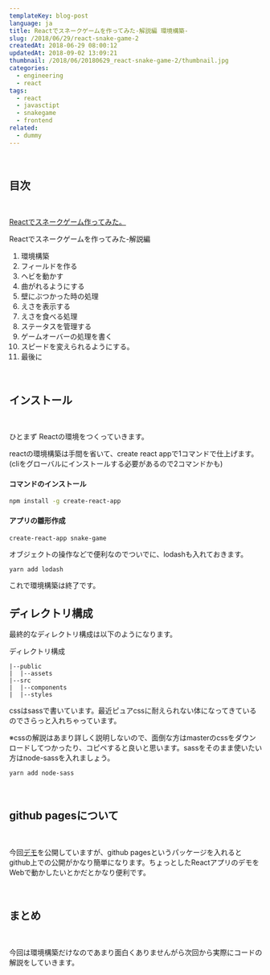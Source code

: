 ```yaml
---
templateKey: blog-post
language: ja
title: Reactでスネークゲームを作ってみた-解説編 環境構築-
slug: /2018/06/29/react-snake-game-2
createdAt: 2018-06-29 08:00:12
updatedAt: 2018-09-02 13:09:21
thumbnail: /2018/06/20180629_react-snake-game-2/thumbnail.jpg
categories:
  - engineering
  - react
tags:
  - react
  - javasctipt
  - snakegame
  - frontend
related:
  - dummy
---
```


&nbsp;
<h2>目次</h2>
&nbsp;

<a href="https://ver-1-0.net/2018/06/27/react-snake-game/">Reactでスネークゲーム作ってみた。</a>

Reactでスネークゲームを作ってみた-解説編
<ol>
 	<li>環境構築</li>
 	<li>フィールドを作る</li>
 	<li>ヘビを動かす</li>
 	<li>曲がれるようにする</li>
 	<li>壁にぶつかった時の処理</li>
 	<li>えさを表示する</li>
 	<li>えさを食べる処理</li>
 	<li>ステータスを管理する</li>
 	<li>ゲームオーバーの処理を書く</li>
 	<li>スピードを変えられるようにする。</li>
 	<li>最後に</li>
</ol>
&nbsp;
<h2>インストール</h2>
&nbsp;

ひとまず Reactの環境をつくっていきます。

reactの環境構築は手間を省いて、create react appで1コマンドで仕上げます。
(cliをグローバルにインストールする必要があるので2コマンドかも)
<h4>コマンドのインストール</h4>

```bash
npm install -g create-react-app
```


<h4>アプリの雛形作成</h4>

```bash
create-react-app snake-game
```

オブジェクトの操作などで便利なのでついでに、lodashも入れておきます。

```
yarn add lodash
```

これで環境構築は終了です。
<h2>ディレクトリ構成</h2>
最終的なディレクトリ構成は以下のようになります。

ディレクトリ構成

```
|--public
|  |--assets
|--src
|  |--components
|  |--styles
```

cssはsassで書いています。最近ピュアcssに耐えられない体になってきているのでさらっと入れちゃっています。

※cssの解説はあまり詳しく説明しないので、面倒な方はmasterのcssをダウンロードしてつかったり、コピペすると良いと思います。sassをそのまま使いたい方はnode-sassを入れましょう。

```bash
yarn add node-sass
```

&nbsp;
<h2>github pagesについて</h2>
&nbsp;

今回<a href="https://version-1.github.io/react-snake-game/">デモ</a>を公開していますが、github pagesというパッケージを入れるとgithub上での公開がかなり簡単になります。ちょっとしたReactアプリのデモをWebで動かしたいとかだとかなり便利です。

&nbsp;
<h2>まとめ</h2>
&nbsp;

今回は環境構築だけなのであまり面白くありませんがら次回から実際にコードの解説をしていきます。
